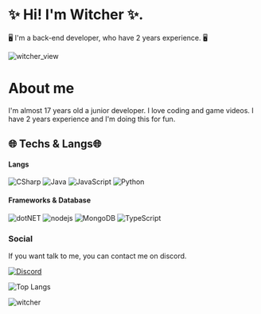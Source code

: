 # ✨ Hi! I'm Witcher ✨.
🖥️ I'm a back-end developer, who have 2 years experience. 🖥️

![witcher_view](https://komarev.com/ghpvc/?username=TheWTCHR0&color=dc143c)

# About me
I'm almost 17 years old a junior developer. I love coding and game videos. I have 2 years experience and I'm doing this for fun.

## 🌐 Techs & Langs🌐
#### Langs
![CSharp](https://img.shields.io/badge/C%23-239120?style=for-the-badge&logo=c-sharp&logoColor=white) ![Java](https://img.shields.io/badge/Java-ED8B00?style=for-the-badge&logo=java&logoColor=white) ![JavaScript](https://img.shields.io/badge/JavaScript-323330?style=for-the-badge&logo=javascript&logoColor=F7DF1E) ![Python](https://img.shields.io/badge/Python-14354C?style=for-the-badge&logo=python&logoColor=white)
#### Frameworks & Database
![dotNET](https://img.shields.io/badge/.NET-512BD4?style=for-the-badge&logo=dotnet&logoColor=white) ![nodejs](https://img.shields.io/badge/Node.js-339933?style=for-the-badge&logo=nodedotjs&logoColor=white) ![MongoDB](https://img.shields.io/badge/MongoDB-4EA94B?style=for-the-badge&logo=mongodb&logoColor=white) ![TypeScript](https://img.shields.io/badge/typescript-%23007ACC.svg?style=for-the-badge&logo=typescript&logoColor=white)

### Social
If you want talk to me, you can contact me on discord.

[![Discord](https://img.shields.io/badge/Discord-7289DA?style=for-the-badge&logo=discord&logoColor=white)](https://discord.com/users/299955838368612353)


![Top Langs](https://github-readme-stats.vercel.app/api/top-langs/?username=TheWTCHR&layout=compact&bg_color=353535&text_color=ABABAB&title_color=BC25E9&)


![witcher](https://github-readme-stats.vercel.app/api?username=TheWTCHR&show_icons=true&bg_color=353535&text_color=ABABAB&title_color=BC25E9&icon_color=BC25E9) 

